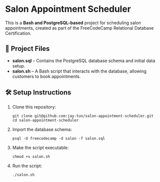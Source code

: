 # Salon Appointment Scheduler  

This is a **Bash and PostgreSQL-based** project for scheduling salon appointments, created as part of the FreeCodeCamp Relational Database Certification.  

## 📂 Project Files
- **salon.sql** – Contains the PostgreSQL database schema and initial data setup.
- **salon.sh** – A Bash script that interacts with the database, allowing customers to book appointments.

## 🛠️ Setup Instructions
1. Clone this repository:  
   ```
   git clone git@github.com:jay-tun/salon-appointment-scheduler.git
   cd salon-appointment-scheduler
   ```
2. Import the database schema:
   ```
   psql -U freecodecamp -d salon -f salon.sql
   ```
3. Make the script executable:
   ```
   chmod +x salon.sh
   ```
4. Run the script:
   ```
   ./salon.sh
   ```

